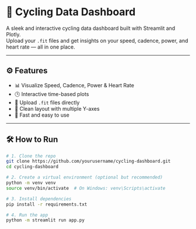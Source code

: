 # 🚴 Cycling Data Dashboard

A sleek and interactive cycling data dashboard built with Streamlit and Plotly.  
Upload your `.fit` files and get insights on your speed, cadence, power, and heart rate — all in one place.

---

## ⚙️ Features

- 📊 Visualize Speed, Cadence, Power & Heart Rate
- 🕒 Interactive time-based plots
- 📁 Upload `.fit` files directly
- 🔄 Clean layout with multiple Y-axes
- 🚀 Fast and easy to use

---

## 🛠️ How to Run

```bash
# 1. Clone the repo
git clone https://github.com/yourusername/cycling-dashboard.git
cd cycling-dashboard

# 2. Create a virtual environment (optional but recommended)
python -m venv venv
source venv/bin/activate  # On Windows: venv\Scripts\activate

# 3. Install dependencies
pip install -r requirements.txt

# 4. Run the app
python -m streamlit run app.py
